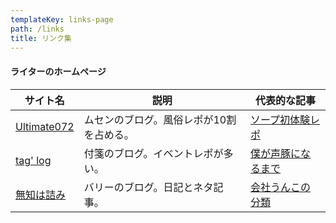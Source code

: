 ```yaml
---
templateKey: links-page
path: /links
title: リンク集
---
```

#### ライターのホームページ

| サイト名                                             | 説明                    | 代表的な記事                                                         |
| ------------------------------------------------ | --------------------- | -------------------------------------------------------------- |
| [Ultimate072](https://ultimate072.blog.fc2.com/) | ムセンのブログ。風俗レポが10割を占める。 | [ソープ初体験レポ](https://ultimate072.blog.fc2.com/blog-entry-1.html) |
| [tag' log](http://tag298.blog.fc2.com/)          | 付箋のブログ。イベントレポが多い。     | [僕が声豚になるまで](http://tag298.blog.fc2.com/blog-entry-3.html)      |
| [無知は詰み](http://recobarry.blog.fc2.com/)          | バリーのブログ。日記とネタ記事。      | [会社うんこの分類](http://recobarry.blog.fc2.com/blog-entry-159.html)  |